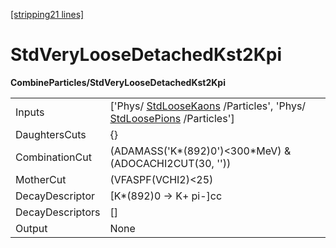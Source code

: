 [[stripping21 lines]](./stripping21-index)

# StdVeryLooseDetachedKst2Kpi

**CombineParticles/StdVeryLooseDetachedKst2Kpi**

|                  |                                                                                                                                      |
|------------------|--------------------------------------------------------------------------------------------------------------------------------------|
| Inputs           | ['Phys/ [StdLooseKaons](./stripping21-stdloosekaons) /Particles', 'Phys/ [StdLoosePions](./stripping21-stdloosepions) /Particles'] |
| DaughtersCuts    | {}                                                                                                                                   |
| CombinationCut   | (ADAMASS('K\*(892)0')\<300\*MeV) & (ADOCACHI2CUT(30, ''))                                                                            |
| MotherCut        | (VFASPF(VCHI2)\<25)                                                                                                                  |
| DecayDescriptor  | [K\*(892)0 -\> K+ pi-]cc                                                                                                           |
| DecayDescriptors | []                                                                                                                                 |
| Output           | None                                                                                                                                 |
